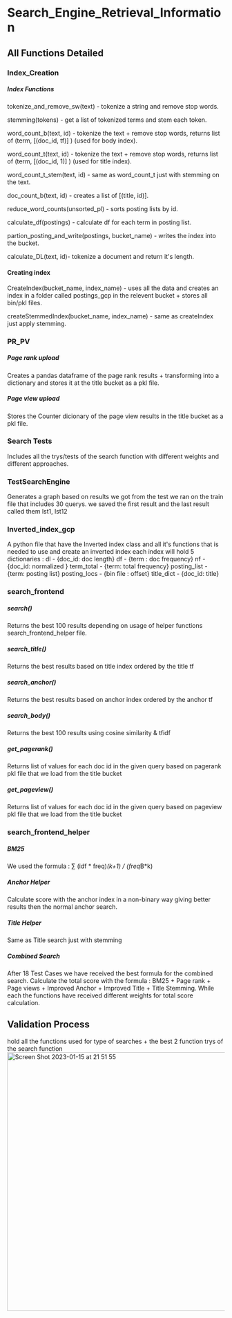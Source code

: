 # Search_Engine_Retrieval_Information

## All Functions Detailed

### Index_Creation 

##### Index Functions 

tokenize_and_remove_sw(text) - tokenize a string and remove stop words.

stemming(tokens) - get a list of tokenized terms and stem each token.

word_count_b(text, id) - tokenize the text + remove stop words, returns list of (term, [(doc_id, tf)] )  (used for body index).

word_count_t(text, id) - tokenize the text + remove stop words, returns list of (term, [(doc_id, 1)] )  (used for title index).

word_count_t_stem(text, id) - same as word_count_t just with stemming on the text.

doc_count_b(text, id) - creates a list of [(title, id)].

reduce_word_counts(unsorted_pl) - sorts posting lists by id.

calculate_df(postings) - calculate df for each term in posting list.

partion_posting_and_write(postings, bucket_name) - writes the index into the bucket.

calculate_DL(text, id)- tokenize a document and return it's length.

#### Creating index

CreateIndex(bucket_name, index_name) - uses all the data and creates an index in a folder called postings_gcp in the relevent bucket + 
                                       stores all bin/pkl files.
                                       
createStemmedIndex(bucket_name, index_name) - same as createIndex just apply stemming.

### PR_PV

##### Page rank upload
Creates a pandas dataframe of the page rank results + transforming into a dictionary and stores it at the title bucket as a 
pkl file.

##### Page view upload
Stores the Counter dicionary of the page view results in the title bucket as a pkl file.

### Search Tests 

Includes all the trys/tests of the search function with different weights and different approaches.

### TestSearchEngine

Generates a graph based on results we got from the test we ran on the train file that includes 30 querys.
we saved the first result and the last result called them lst1, lst12

### Inverted_index_gcp

A python file that have the Inverted index class and all it's functions that is needed to use and create an inverted index
each index will hold 5 dictionaries : 
  dl - {doc_id: doc length}
  df - {term : doc frequency}
  nf - {doc_id: normalized }
  term_total - {term: total frequency}
  posting_list - {term: posting list}
  posting_locs - {bin file : offset}
  title_dict - {doc_id: title}

### search_frontend

##### search()
Returns the best 100 results depending on usage of helper functions search_frontend_helper file.

##### search_title()
Returns the best results based on title index ordered by the title tf 

##### search_anchor() 
Returns the best results based on anchor index ordered by the anchor tf

##### search_body()
Returns the best 100 results using cosine similarity & tfidf

##### get_pagerank()
Returns list of values for each doc id in the given query based on pagerank pkl file that we load from the title bucket

##### get_pageview()
Returns list of values for each doc id in the given query based on pageview pkl file that we load from the title bucket

### search_frontend_helper

##### BM25
We used the formula : $\sum$ (idf * freq)*(k+1) / (freq*B*k)

##### Anchor Helper
Calculate score with the anchor index in a non-binary way giving better results then the normal anchor search.

##### Title Helper
Same as Title search just with stemming

##### Combined Search 
After 18 Test Cases we have received the best formula for the combined search.
Calculate the total score with the formula : BM25 + Page rank + Page views + Improved Anchor + Improved Title + Title Stemming.
While each the functions have received different weights for total score calculation.

## Validation Process


hold all the functions used for type of searches + the best 2 function trys of the search function
<img width="598" alt="Screen Shot 2023-01-15 at 21 51 55" src="https://user-images.githubusercontent.com/100718234/212563826-426e020f-4939-4981-bcfd-345c19f1a5a5.png">

